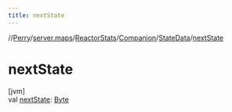 ```yaml
---
title: nextState
---
```

//[Perry](../../../../../index.html)/[server.maps](../../../index.html)/[ReactorStats](../../index.html)/[Companion](../index.html)/[StateData](index.html)/[nextState](next-state.html)



# nextState



[jvm]\
val [nextState](next-state.html): [Byte](https://kotlinlang.org/api/latest/jvm/stdlib/kotlin/-byte/index.html)




